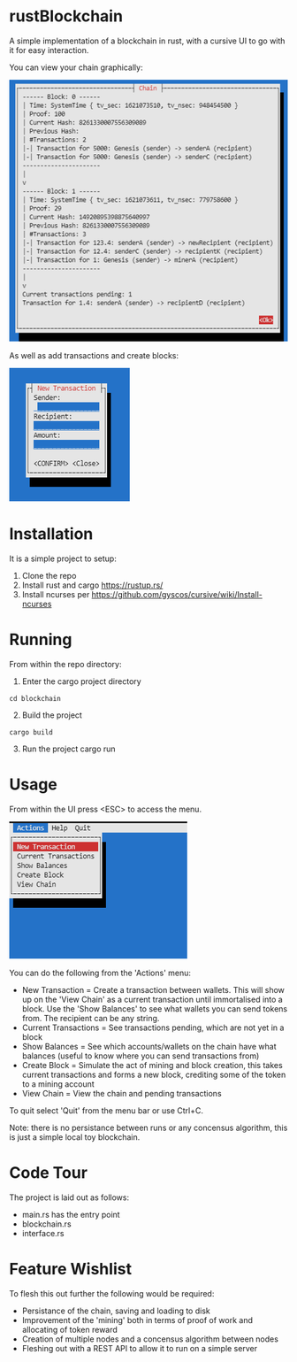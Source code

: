 # rustBlockchain
A simple implementation of a blockchain in rust, with a cursive UI to go with it for easy interaction.

You can view your chain graphically:

![Blockchain](./images/Chain.PNG)


As well as add transactions and create blocks:

![Blockchain](./images/NewTransaction.PNG)
# Installation
It is a simple project to setup:
1. Clone the repo
2. Install rust and cargo https://rustup.rs/
2. Install ncurses per https://github.com/gyscos/cursive/wiki/Install-ncurses

# Running
From within the repo directory:
1. Enter the cargo project directory
```
cd blockchain
```
2. Build the project
```
cargo build
```
3. Run the project
cargo run

# Usage
From within the UI press \<ESC\> to access the menu.

![Menu](./images/Menu.PNG)

You can do the following from the 'Actions' menu:
- New Transaction = Create a transaction between wallets. This will show up on the 'View Chain' as a current transaction until immortalised into a block. Use the 'Show Balances' to see what wallets you can send tokens from. The recipient can be any string.
- Current Transactions = See transactions pending, which are not yet in a block
- Show Balances = See which accounts/wallets on the chain have what balances (useful to know where you can send transactions from)
- Create Block = Simulate the act of mining and block creation, this takes current transactions and forms a new block, crediting some of the token to a mining account
- View Chain = View the chain and pending transactions

To quit select 'Quit' from the menu bar or use Ctrl+C.

Note: there is no persistance between runs or any concensus algorithm, this is just a simple local toy blockchain.

# Code Tour
The project is laid out as follows:
- main.rs has the entry point 
- blockchain.rs
- interface.rs

# Feature Wishlist
To flesh this out further the following would be required:
- Persistance of the chain, saving and loading to disk
- Improvement of the 'mining' both in terms of proof of work and allocating of token reward
- Creation of multiple nodes and a concensus algorithm between nodes
- Fleshing out with a REST API to allow it to run on a simple server